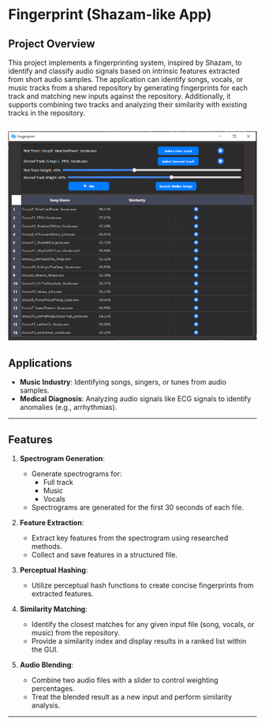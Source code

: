 # Fingerprint (Shazam-like App)

## **Project Overview**

This project implements a fingerprinting system, inspired by Shazam, to identify and classify audio signals based on intrinsic features extracted from short audio samples. The application can identify songs, vocals, or music tracks from a shared repository by generating fingerprints for each track and matching new inputs against the repository. Additionally, it supports combining two tracks and analyzing their similarity with existing tracks in the repository.

![app](ico/app.png)
---

## **Applications**
- **Music Industry**: Identifying songs, singers, or tunes from audio samples.
- **Medical Diagnosis**: Analyzing audio signals like ECG signals to identify anomalies (e.g., arrhythmias).

---

## **Features**

1. **Spectrogram Generation**:
   - Generate spectrograms for:
     - Full track
     - Music
     - Vocals
   - Spectrograms are generated for the first 30 seconds of each file.

3. **Feature Extraction**:
   - Extract key features from the spectrogram using researched methods.
   - Collect and save features in a structured file.

4. **Perceptual Hashing**:
   - Utilize perceptual hash functions to create concise fingerprints from extracted features.

5. **Similarity Matching**:
   - Identify the closest matches for any given input file (song, vocals, or music) from the repository.
   - Provide a similarity index and display results in a ranked list within the GUI.

6. **Audio Blending**:
   - Combine two audio files with a slider to control weighting percentages.
   - Treat the blended result as a new input and perform similarity analysis.

---

